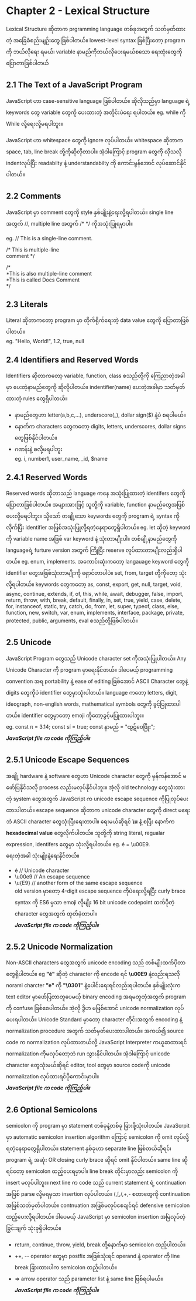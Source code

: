# Chapter 2 - Lexical Structure

Lexical Structure ဆိုတာက prgramming language တစ်ခုအတွက် သတ်မှတ်ထားတဲ့ အခြေခံစည်းမျဉ်းတွေ ဖြစ်ပါတယ်။ lowest-level syntax ဖြစ်ပြီးတော့ program ကို ဘယ်လိုရေး
ရမယ်၊ variable နာမည်ကိုဘယ်လိုပေးရမယ်စသော ရေးထုံးတွေကို ပြောတာဖြစ်ပါတယ်

## 2.1 The Text of a JavaScript Program

JavaScript ဟာ case-sensitive language ဖြစ်ပါတယ်။ ဆိုလိုသည်မှာ language ရဲ့ keywords တွေ variable တွေကို ပေးထားတဲ့ အတိုင်းပဲရေး ရပါတယ်။
eg. while ကို While လို့ရေးလို့မရပါဘူး။

JavaScript ဟာ whitespace တွေကို ignore လုပ်ပါတယ်။ whitespace ဆိုတာက space, tab, line break တို့ကိုဆိုလိုတာပါ။ အဲ့ဒါကြောင့် program တွေကို လိုသလို indentလုပ်ပြီး readabilty နဲ့ understandabilty ကို ကောင်းမွန်အောင် လုပ်ဆောင်နိုင်ပါတယ်။

## 2.2 Comments

JavaScript မှာ comment တွေကို style နှစ်မျိုးနဲ့ရေးလို့ရပါတယ်။ single line အတွက် //, multiple line အတွက် /* */ ကိုအသုံးပြုရမှာပါ။

eg.
// This is a single-line comment.

/* This is multiple-line\
 comment */

/*\
 *This is also multiple-line comment\
 *This is called Docs Comment\
 */

## 2.3 Literals

Literal ဆိုတာကတော့ program မှာ တိုက်ရိုက်ရေးတဲ့ data value တွေကို ပြောတာဖြစ်ပါတယ်။\
eg. "Hello, World!", 1.2, true, null

## 2.4 Identifiers and Reserved Words

Identifiers ဆိုတာကတော့ variable, function, class စသည်တို့ကို ကြေညာတဲ့အခါမှာ ပေးတဲ့နာမည်တွေကို ဆိုလိုပါတယ်။
indentifier(name) ပေးတဲ့အခါမှာ သတ်မှတ်ထားတဲ့ rules တွေရှိပါတယ်။

- နာမည်တွေဟာ letter(a,b,c,...), underscore(_), dollar sign($) နဲ့ပဲ စရပါမယ်။
- နောက်က characters တွေကတော့ digits, letters, underscores, dollar signs တွေဖြစ်နိုင်ပါတယ်။
- ဂဏန်းနဲ့ စလို့မရပါဘူး\
  eg. i, number1, user_name, _id, $name

## 2.4.1 Reserved Words

Reserved words ဆိုတာသည် language ကနေ အသုံးပြုထားတဲ့ identifers တွေကိုပြောတာဖြစ်ပါတယ်။ အများအားဖြင့်
သူတို့ကို variable, function နာမည်တွေအဖြစ်ပေးလို့မရပါဘူး။ သို့သော် တချို့သော keywords တွေကို program ရဲ့ syntax ကိုလိုက်ပြီး identifier အဖြစ်အသုံးပြုလို့ရတဲ့နေရာတွေရှိပါတယ်။ eg. let ဆိုတဲ့ keyword ကို variable name အဖြစ် var keyword နဲ့ သုံးတာမျိုးပါ။ တစ်ချို့နာမည်တွေကို languageရဲ့ furture version အတွက် ကြိုပြီး reserve လုပ်ထားတာမျိုးလည်းရှိပါတယ်။ eg. enum, implements. အကောင်းဆုံးကတော့ langauage keyword တွေကို identifier တွေအဖြစ်သုံးတာမျိုးကို ရှောင်တာပါပဲ။ set, from, target တို့ကိုတော့ သုံးလို့ရပါတယ်။
keywords တွေကတော့ as, const, export, get, null, target, void, async, continue, extends, if, of, this, while, await, debugger, false, import, return, throw, with, break, default, finally, in, set, true, yield, case, delete, for, instanceof, static, try, catch, do, from, let, super, typeof, class, else, function, new, switch, var, enum, implements, interface, package, private, protected, public, arguments, eval စသည်တို့ဖြစ်ပါတယ်။

## 2.5 Unicode

JavaScript Program တွေသည် Unicode character set ကိုအသုံးပြုပါတယ်။ Any Unicode Character ကို program မှာရေးနိုင်တယ်။ ဒါပေမယ့် programming convention အရ portability နဲ့ ease of editing ဖြစ်အောင် ASCII Character တွေနဲ့ digits တွေကိုပဲ identifier တွေမှာသုံးပါတယ်။ language ကတော့ letters, digit, ideograph, non-english words, mathematical symbols တွေကို ခွင့်ပြုထားပါတယ်။ identifier တွေမှာတော့ emoji ကိုတော့ခွင့်မပြုထားပါဘူး။\
eg. const π = 3.14; const sí = true; const နာမည် = "ထွဋ်ဝေဖြိုး";\
***JavaScript file က code ကိုကြည့်ပါ။***

## 2.5.1 Unicode Escape Sequences

အချို့ hardware နဲ့ software တွေဟာ Unicode character တွေကို မှန်ကန်အောင် မဖော်ပြနိုင်သလို process လည်းမလုပ်နိုင်ပါဘူး။ အဲ့လို old technology တွေသုံးထားတဲ့ system တွေအတွက် JavaScript က unicode escape sequence ကိုပြုလုပ်ပေးထားပါတယ်။ escape sequence ဆိုတာက unicode character တွေကို direct မရေးဘဲ ASCII character တွေသုံးပြီးရေးတာပါ။ ရေးမယ်ဆိုရင် **\u** နဲ့ စပြီး နောက်က **hexadecimal value** တွေလိုက်ပါတယ်။ သူတို့ကို string literal, regualar expression, identifers တွေမှာ သုံးလို့ရပါတယ်။ eg. é = \u00E9.\
ရေးတဲ့အခါ သုံးမျိုးနဲ့ရေးနိုင်တယ်။
- é  //  Unicode character
- \u00e9 //  An escape sequence
- \u{E9} //  another form of the same escape sequence\
old version မှာတော့ 4-digit escape sequence ကိုပဲရေးလို့ရပြီး curly brace syntax ကို ES6 မှသာ emoji လိုမျိုး 16 bit unicode codepoint ထက်ပိုတဲ့ character တွေအတွက် ထုတ်ခဲ့တာပါ။\
***JavaScript file က code ကိုကြည့်ပါ။***

## 2.5.2 Unicode Normalization

Non-ASCII characters တွေအတွက် unicode encoding သည် တစ်မျိုးထက်ပိုတာတွေရှိပါတယ်။ eg **"é"** ဆိုတဲ့ character ကို encode ရင် **\u00E9** နဲ့လည်းရသလို noraml charcter **"e"** ကို **"\0301"** နဲ့ပေါင်းရေးရင်လည်းရပါတယ်။ နှစ်မျိုးလုံးက text editor မှာဖော်ပြတာတူပေမယ့် binary encoding အရမတူတဲ့အတွက် program ကို confuse ဖြစ်စေပါတယ်။ အဲ့လို ဒွိဟ မဖြစ်အောင် unicode normalization လုပ်ပေးရပါတယ်။ Unicode Standard မှာတော့ character တိုင်းအတွက် encoding နဲ့ normalization procedure အတွက် သတ်မှတ်ပေးထားပါတယ်။ အကယ်၍ source code က normalization လုပ်ထားတယ်လို့ JavaScript Interpreter ကယူဆထားရင် normalization ကိုမလုပ်တော့ဘဲ run သွားနိုင်ပါတယ်။ အဲ့ဒါကြောင့် unicode character တွေသုံးမယ်ဆိုရင် editor, tool တွေမှာ source codeကို unicode normalization လုပ်ထားရင်ပိုကောင်းမှာပါ။\
***JavaScript file က code ကိုကြည့်ပါ။***

## 2.6 Optional Semicolons

semicolon ကို program မှာ statement တစ်ခုနဲ့တစ်ခု ခြားဖို့သုံးပါတယ်။ JavaScrpit မှာ automatic semicolon insertion algorithm ကြောင့် semicolon ကို omit လုပ်လို့ရတဲ့နေရာတွေရှိပါတယ်။ statement နှစ်ခုဟာ separate line ဖြစ်တယ်ဆိုရင်၊ program ရဲ့ အဆုံး OR closing curly brace ဆိုရင် omit နိုင်ပါတယ်။ same line ဆိုရင်တော့ semicolon ထည့်ပေးရမှာပါ။ line break တိုင်းမှာလည်း semicolon ကို insert မလုပ်ပါဘူး။ next line က code သည် current statement ရဲ့ continuation အဖြစ် parse လို့မရမှသာ insertion လုပ်ပါတယ်။ (,[,/,+,- စတာတွေကို continuation အဖြစ်သတ်မှတ်ပါတယ်။ contnuation အဖြစ်မလုပ်စေချင်ရင် defensive semicolon ထည့်ပေးလို့ရပါတယ်။ ဒါပေမယ့် JavaScript မှာ semicolon insertion အမြဲလုပ်တဲ့ခြွင်းချက် သုံးခုရှိပါတယ်။ 
- return, continue, throw, yield, break တို့နောက်မှာ semicolon ထည့်ပါတယ်။
- ++, -- operator တွေမှာ postfix အဖြစ်သုံးရင် operand နဲ့ operator ကို line break ခြားထားပါက semicolon ထည့်ပါတယ်။
- => arrow operator သည် parameter list နဲ့ same line ဖြစ်ရပါမယ်။\
***JavaScript file က code ကိုကြည့်ပါ။***